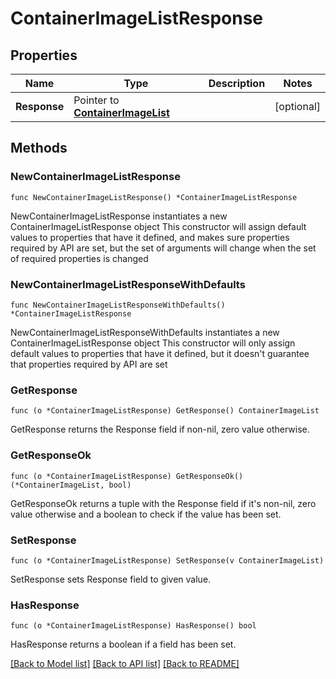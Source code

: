 # ContainerImageListResponse

## Properties

Name | Type | Description | Notes
------------ | ------------- | ------------- | -------------
**Response** | Pointer to [**ContainerImageList**](ContainerImageList.md) |  | [optional] 

## Methods

### NewContainerImageListResponse

`func NewContainerImageListResponse() *ContainerImageListResponse`

NewContainerImageListResponse instantiates a new ContainerImageListResponse object
This constructor will assign default values to properties that have it defined,
and makes sure properties required by API are set, but the set of arguments
will change when the set of required properties is changed

### NewContainerImageListResponseWithDefaults

`func NewContainerImageListResponseWithDefaults() *ContainerImageListResponse`

NewContainerImageListResponseWithDefaults instantiates a new ContainerImageListResponse object
This constructor will only assign default values to properties that have it defined,
but it doesn't guarantee that properties required by API are set

### GetResponse

`func (o *ContainerImageListResponse) GetResponse() ContainerImageList`

GetResponse returns the Response field if non-nil, zero value otherwise.

### GetResponseOk

`func (o *ContainerImageListResponse) GetResponseOk() (*ContainerImageList, bool)`

GetResponseOk returns a tuple with the Response field if it's non-nil, zero value otherwise
and a boolean to check if the value has been set.

### SetResponse

`func (o *ContainerImageListResponse) SetResponse(v ContainerImageList)`

SetResponse sets Response field to given value.

### HasResponse

`func (o *ContainerImageListResponse) HasResponse() bool`

HasResponse returns a boolean if a field has been set.


[[Back to Model list]](../README.md#documentation-for-models) [[Back to API list]](../README.md#documentation-for-api-endpoints) [[Back to README]](../README.md)


